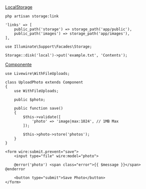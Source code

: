 [LocalStorage](https://laravel.com/docs/9.x/filesystem#the-public-disk)
```
php artisan storage:link
```
```
'links' => [
    public_path('storage') => storage_path('app/public'),
    public_path('images') => storage_path('app/images'),
],
```
```
use Illuminate\Support\Facades\Storage;
```
```
Storage::disk('local')->put('example.txt', 'Contents');
```

[Componente](https://laravel-livewire.com/docs/2.x/file-uploads)
```
use Livewire\WithFileUploads;
```
```
class UploadPhoto extends Component
{
    use WithFileUploads;
 
    public $photo;
 
    public function save()
    {
        $this->validate([
            'photo' => 'image|max:1024', // 1MB Max
        ]);
 
        $this->photo->store('photos');
    }
}
```
```
<form wire:submit.prevent="save">
    <input type="file" wire:model="photo">
 
    @error('photo') <span class="error">{{ $message }}</span> @enderror
 
    <button type="submit">Save Photo</button>
</form>
```
 

